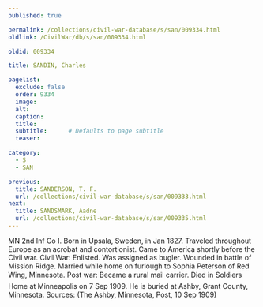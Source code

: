 ```yaml
---
published: true

permalink: /collections/civil-war-database/s/san/009334.html
oldlink: /CivilWar/db/s/san/009334.html

oldid: 009334

title: SANDIN, Charles

pagelist:
  exclude: false
  order: 9334
  image: 
  alt:
  caption:
  title:
  subtitle:      # Defaults to page subtitle
  teaser:

category: 
  - S 
  - SAN

previous:
  title: SANDERSON, T. F.
  url: /collections/civil-war-database/s/san/009333.html  
next:
  title: SANDSMARK, Aadne
  url: /collections/civil-war-database/s/san/009335.html   
---
```

MN 2nd Inf Co I. Born in Upsala, Sweden, in Jan 1827. Traveled throughout Europe as an acrobat and contortionist. Came to America shortly before the Civil war. Civil War: Enlisted. Was assigned as bugler. Wounded in battle of Mission Ridge. Married while home on furlough to Sophia Peterson of Red Wing, Minnesota. Post war: Became a rural mail carrier. Died in Soldiers&#146; Home at Minneapolis on 7 Sep 1909. He is buried at Ashby, Grant County, Minnesota. Sources: (The Ashby, Minnesota, Post, 10 Sep 1909)